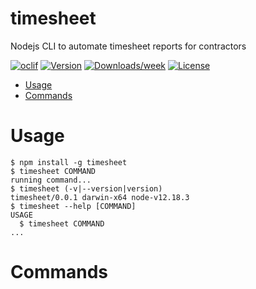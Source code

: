 timesheet
=========

Nodejs CLI to automate timesheet reports for contractors

[![oclif](https://img.shields.io/badge/cli-oclif-brightgreen.svg)](https://oclif.io)
[![Version](https://img.shields.io/npm/v/timesheet.svg)](https://npmjs.org/package/timesheet)
[![Downloads/week](https://img.shields.io/npm/dw/timesheet.svg)](https://npmjs.org/package/timesheet)
[![License](https://img.shields.io/npm/l/timesheet.svg)](https://github.com/victorkurauchi/timesheet/blob/master/package.json)

<!-- toc -->
* [Usage](#usage)
* [Commands](#commands)
<!-- tocstop -->
# Usage
<!-- usage -->
```sh-session
$ npm install -g timesheet
$ timesheet COMMAND
running command...
$ timesheet (-v|--version|version)
timesheet/0.0.1 darwin-x64 node-v12.18.3
$ timesheet --help [COMMAND]
USAGE
  $ timesheet COMMAND
...
```
<!-- usagestop -->
# Commands
<!-- commands -->

<!-- commandsstop -->
